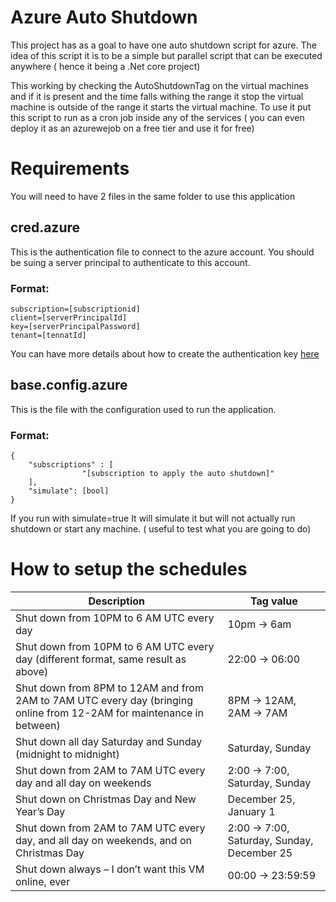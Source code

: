 # Azure Auto Shutdown

This project has as a goal to have one auto shutdown script for azure.
The idea of this script it is to be a simple but parallel script that can be executed anywhere ( hence it being a .Net core project)

This working by checking the AutoShutdownTag on the virtual machines and if it is present and the time falls withing the range it stop the virtual machine is outside of the range it starts the virtual machine.
To use it put this script to run as a cron job inside any of the services ( you can even deploy it as an azurewejob on a free tier and use it for free)

# Requirements

You will need to have 2 files in the same folder to use this application 

## cred.azure
This is the authentication file to connect to the azure account. You should be suing a server principal to authenticate to this account.
### Format:
```
subscription=[subscriptionid]
client=[serverPrincipalId]
key=[serverPrincipalPassword]
tenant=[tennatId]
```
You can have more details about how to create the authentication key [here](https://github.com/Azure/azure-sdk-for-net/blob/Fluent/AUTH.md)

## base.config.azure

This is the file with the configuration used to run the application.

### Format:
```
{
    "subscriptions" : [
                "[subscription to apply the auto shutdown]"
    ],
    "simulate": [bool]
}
```
If you run with simulate=true It will simulate it but will not actually run shutdown or start any machine. ( useful to test what you are going to do)


# How to setup the schedules 

Description | Tag value
----------- | -----------
Shut down from 10PM to 6 AM UTC every day | 10pm -> 6am
Shut down from 10PM to 6 AM UTC every day (different format, same result as above) | 22:00 -> 06:00
Shut down from 8PM to 12AM and from 2AM to 7AM UTC every day (bringing online from 12-2AM for maintenance in between) | 8PM -> 12AM, 2AM -> 7AM
Shut down all day Saturday and Sunday (midnight to midnight) | Saturday, Sunday
Shut down from 2AM to 7AM UTC every day and all day on weekends | 2:00 -> 7:00, Saturday, Sunday
Shut down on Christmas Day and New Year’s Day | December 25, January 1
Shut down from 2AM to 7AM UTC every day, and all day on weekends, and on Christmas Day | 2:00 -> 7:00, Saturday, Sunday, December 25
Shut down always – I don’t want this VM online, ever | 00:00 -> 23:59:59
